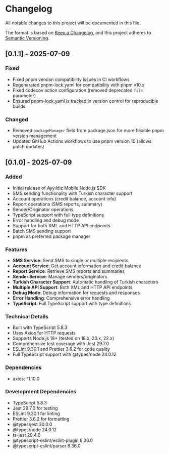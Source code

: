 # Changelog

All notable changes to this project will be documented in this file.

The format is based on [Keep a Changelog](https://keepachangelog.com/en/1.0.0/),
and this project adheres to [Semantic Versioning](https://semver.org/spec/v2.0.0.html).

## [0.1.1] - 2025-07-09

### Fixed
- Fixed pnpm version compatibility issues in CI workflows
- Regenerated pnpm-lock.yaml for compatibility with pnpm v10.x
- Fixed codecov action configuration (removed deprecated `file` parameter)
- Ensured pnpm-lock.yaml is tracked in version control for reproducible builds

### Changed
- Removed `packageManager` field from package.json for more flexible pnpm version management
- Updated GitHub Actions workflows to use pnpm version 10 (allows patch updates)

## [0.1.0] - 2025-07-09

### Added
- Initial release of Ayyıldız Mobile Node.js SDK
- SMS sending functionality with Turkish character support
- Account operations (credit balance, account info)
- Report operations (SMS reports, summary)
- Sender/Originator operations
- TypeScript support with full type definitions
- Error handling and debug mode
- Support for both XML and HTTP API endpoints
- Batch SMS sending support
- pnpm as preferred package manager

### Features
- **SMS Service**: Send SMS to single or multiple recipients
- **Account Service**: Get account information and credit balance  
- **Report Service**: Retrieve SMS reports and summaries
- **Sender Service**: Manage senders/originators
- **Turkish Character Support**: Automatic handling of Turkish characters
- **Multiple API Support**: Both XML and HTTP API endpoints
- **Debug Mode**: Debug information for requests and responses
- **Error Handling**: Comprehensive error handling
- **TypeScript**: Full TypeScript support with type definitions

### Technical Details
- Built with TypeScript 5.8.3
- Uses Axios for HTTP requests
- Supports Node.js 18+ (tested on 18.x, 20.x, 22.x)
- Comprehensive test coverage with Jest 29.7.0
- ESLint 9.30.1 and Prettier 3.6.2 for code quality
- Full TypeScript support with @types/node 24.0.12

### Dependencies
- axios: ^1.10.0

### Development Dependencies
- TypeScript 5.8.3
- Jest 29.7.0 for testing
- ESLint 9.30.1 for linting
- Prettier 3.6.2 for formatting
- @types/jest 30.0.0
- @types/node 24.0.12
- ts-jest 29.4.0
- @typescript-eslint/eslint-plugin 8.36.0
- @typescript-eslint/parser 8.36.0
